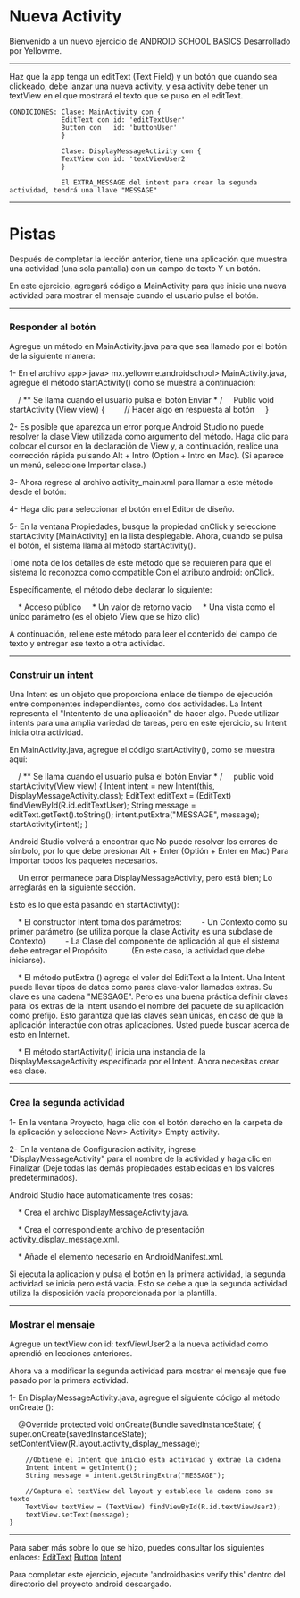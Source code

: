 # Nueva Activity

Bienvenido a un nuevo ejercicio de ANDROID SCHOOL BASICS
Desarrollado por Yellowme.

-------------------------------------------------- 
Haz que la app tenga un editText (Text Field) y un botón que cuando sea clickeado, debe lanzar una nueva activity, y esa
activity debe tener un textView en el que mostrará el texto que se puso en el editText.

    CONDICIONES: Clase: MainActivity con {
                 EditText con id: 'editTextUser'
                 Button con   id: 'buttonUser'
                 }

                 Clase: DisplayMessageActivity con {
                 TextView con id: 'textViewUser2'
                 }

                 El EXTRA_MESSAGE del intent para crear la segunda actividad, tendrá una llave "MESSAGE"

-------------------------------------------------- 

# Pistas

Después de completar la lección anterior, tiene una aplicación que muestra una actividad (una sola pantalla) con un campo de texto
Y un botón.

En este ejercicio, agregará código a MainActivity para que inicie una nueva actividad para mostrar el mensaje cuando
el usuario pulse el botón.

-----
### Responder al botón

Agregue un método en MainActivity.java para que sea llamado por el botón de la siguiente manera:

1- En el archivo app> java> mx.yellowme.androidschool> MainActivity.java, agregue el método startActivity() 
como se muestra a continuación:

    / ** Se llama cuando el usuario pulsa el botón Enviar * /
    Public void startActivity (View view) {
        // Hacer algo en respuesta al botón
    }

2- Es posible que aparezca un error porque Android Studio no puede resolver la clase View utilizada como argumento del método.
Haga clic para colocar el cursor en la declaración de View y, a continuación, realice una corrección rápida pulsando Alt + Intro
(Option + Intro en Mac). (Si aparece un menú, seleccione Importar clase.)

3- Ahora regrese al archivo activity_main.xml para llamar a este método desde el botón:

4- Haga clic para seleccionar el botón en el Editor de diseño.

5- En la ventana Propiedades, busque la propiedad onClick y seleccione startActivity [MainActivity] en la lista desplegable.
Ahora, cuando se pulsa el botón, el sistema llama al método startActivity().

Tome nota de los detalles de este método que se requieren para que el sistema lo reconozca como compatible
Con el atributo android: onClick.

Específicamente, el método debe declarar lo siguiente:

    * Acceso público
    * Un valor de retorno vacío
    * Una vista como el único parámetro (es el objeto View que se hizo clic)


A continuación, rellene este método para leer el contenido del campo de texto y entregar ese texto a otra actividad.

-----
### Construir un intent

Una Intent es un objeto que proporciona enlace de tiempo de ejecución entre componentes independientes, como dos actividades.
La Intent representa el "Intentento de una aplicación" de hacer algo.
Puede utilizar intents para una amplia variedad de tareas, pero en este ejercicio, su Intent inicia otra actividad.

En MainActivity.java, agregue el código startActivity(), como se muestra aquí:

    / ** Se llama cuando el usuario pulsa el botón Enviar * /
    public void startActivity(View view) {
        Intent intent = new Intent(this, DisplayMessageActivity.class);
        EditText editText = (EditText) findViewById(R.id.editTextUser);
        String message = editText.getText().toString();
        intent.putExtra("MESSAGE", message);
        startActivity(intent);
    }

Android Studio volverá a encontrar que No puede resolver los errores de símbolo, por lo que debe presionar
Alt + Enter (Optión + Enter en Mac) Para importar todos los paquetes necesarios.

    Un error permanece para DisplayMessageActivity, pero está bien; Lo arreglarás en la siguiente sección.

Esto es lo que está pasando en startActivity():

    * El constructor Intent toma dos parámetros:
        - Un Contexto como su primer parámetro (se utiliza porque la clase Activity es una subclase de Contexto)
        - La Clase del componente de aplicación al que el sistema debe entregar el Propósito
          (En este caso, la actividad que debe iniciarse).

    * El método putExtra () agrega el valor del EditText a la Intent. Una Intent puede llevar tipos de datos 
    como pares clave-valor llamados extras. Su clave es una cadena "MESSAGE". Pero es una buena práctica 
    definir claves para los extras de la Intent usando el nombre del paquete de su aplicación como prefijo. 
    Esto garantiza que las claves sean únicas, en caso de que la aplicación interactúe con otras aplicaciones.
    Usted puede buscar acerca de esto en Internet.

    * El método startActivity() inicia una instancia de la DisplayMessageActivity especificada por el Intent.
    Ahora necesitas crear esa clase.

-----
### Crea la segunda actividad

1- En la ventana Proyecto, haga clic con el botón derecho en la carpeta de la aplicación y seleccione New> Activity> Empty activity.

2- En la ventana de Configuracion activity, ingrese "DisplayMessageActivity" para el nombre de la actividad y haga clic en Finalizar
(Deje todas las demás propiedades establecidas en los valores predeterminados).

Android Studio hace automáticamente tres cosas:

    * Crea el archivo DisplayMessageActivity.java.

    * Crea el correspondiente archivo de presentación activity_display_message.xml.

    * Añade el elemento <activity> necesario en AndroidManifest.xml.

Si ejecuta la aplicación y pulsa el botón en la primera actividad, la segunda actividad se inicia pero está vacía. Esto se debe a que la segunda actividad utiliza la disposición vacía proporcionada por la plantilla.

-----
### Mostrar el mensaje

Agregue un textView con id: textViewUser2 a la nueva actividad como aprendió en lecciones anteriores.

Ahora va a modificar la segunda actividad para mostrar el mensaje que fue pasado por la primera actividad.

1- En DisplayMessageActivity.java, agregue el siguiente código al método onCreate ():

    @Override
    protected void onCreate(Bundle savedInstanceState) {
        super.onCreate(savedInstanceState);
        setContentView(R.layout.activity_display_message);
        
        //Obtiene el Intent que inició esta actividad y extrae la cadena
        Intent intent = getIntent();
        String message = intent.getStringExtra("MESSAGE");

        //Captura el textView del layout y establece la cadena como su texto
        TextView textView = (TextView) findViewById(R.id.textViewUser2);
        textView.setText(message);
    }


--------------------------------------------------
Para saber más sobre lo que se hizo, puedes consultar los siguientes enlaces:
[EditText](https://goo.gl/3JSnAR)
[Button](https://goo.gl/nx4zVL)
[Intent](https://goo.gl/5Zj7C9)


Para completar este ejercicio, ejecute 'androidbasics verify this' dentro del directorio del proyecto android descargado.
